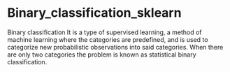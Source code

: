 # Binary_classification_sklearn
Binary classification
It is a type of supervised learning, a method of machine learning where the categories are predefined, and is used to categorize new probabilistic observations into said categories. When there are only two categories the problem is known as statistical binary classification.
